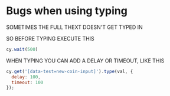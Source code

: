 # Bugs when using typing

SOMETIMES THE FULL THEXT DOESN'T GET TYPED IN

SO BEFORE TYPING EXECUTE THIS

```js
cy.wait(500)
```

WHEN TYPING YOU CAN ADD A DELAY OR TIMEOUT, LIKE THIS

```js
cy.get('[data-test=new-coin-input]').type(val, {
  delay: 100,
  timeout: 100
});
```



